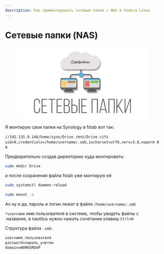 ```yaml
---
description: Как примонтировать сетевые папки с NAS в Fedora Linux
---
```


# Сетевые папки (NAS)

<figure><img src="../../.gitbook/assets/dfdfdfdfdfdfd.png" alt=""><figcaption></figcaption></figure>

Я монтирую свои папки на Synology в fstab вот так:

`//192.135.9.146/home/syno/Drive /mnt/Drive cifs uid=0,credentials=/home/username/.smb,iocharset=utf8,vers=3.0,noperm 0 0`

Предварительно создав директорию куда монтировать:

```bash
sudo mkdir Drive
```

и после сохранения файла fstab уже монтирую её

```bash
sudo systemctl daemon-reload
```

```bash
sudo mount -a
```

Ах ну и да, пароль и логин лежат в файле `/home/username/.smb`

`*username` имя пользователя в системе, чтобы увидеть файлы с .название, в nautilus нужно нажать сочетание клавиш `Ctrl+H`

Структура файла `.smb`:

```
user=имя_пользователя
password=пароль_учетки
domain=WORKGROUP
```
